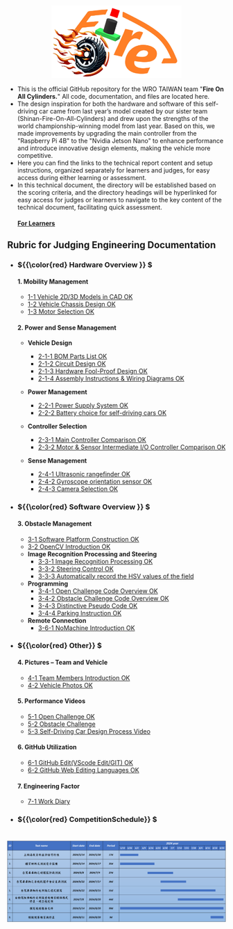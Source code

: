 <div align="center"><img src="./other/img/logo.png" width="300" alt=" logo"></div> 

- This is the official GitHub repository for the WRO TAIWAN team "__Fire On All Cylinders.__" All code, documentation, and files are located here.
- The design inspiration for both the hardware and software of this self-driving car came from last year’s model created by our sister team (Shinan-Fire-On-All-Cylinders) and drew upon the strengths of the world championship-winning model from last year. Based on this, we made improvements by upgrading the main controller from the "Raspberry Pi 4B" to the "Nvidia Jetson Nano" to enhance performance and introduce innovative design elements, making the vehicle more competitive.
- Here you can find the links to the technical report content and setup instructions, organized separately for learners and judges, for easy access during either learning or assessment. 
- In this technical document, the directory will be established based on the scoring criteria, and the directory headings will be hyperlinked for easy access for judges or learners to navigate to the key content of the technical document, facilitating quick assessment.  
    #### [For Learners](learners_contents.md)
## Rubric for Judging Engineering Documentation 
- ###  ${{\color{red} Hardware Overview }} $ 
  #### 1. Mobility Management
    * [1-1 Vehicle 2D/3D Models in CAD OK](models/Vehicle_2D_3D/README.md)
    * [1-2 Vehicle Chassis Design OK](schemes/Vehicle_Chassis_Design/README.md)
    * [1-3 Motor Selection OK](schemes/Motor/README.md)

    
  #### 2. Power and Sense Management
    - __Vehicle Design__
      - [2-1-1 BOM Parts List OK](schemes/Parts_List/README.md)
      - [2-1-2 Circuit Design OK](models/Circuit_Design/README.md)
      - [2-1-3 Hardware Fool-Proof Design OK](schemes/Fool-Proof-Design/README.md) 
      - [2-1-4 Assembly Instructions & Wiring Diagrams OK](schemes/Assembly_Instructions/README.md)    
      
    - __Power Management__
      - [2-2-1 Power Supply System OK](schemes/Power_Supply_System/README.md) 
      - [2-2-2 Battery choice for self-driving cars OK](schemes/Battery/README.md)  
   
    - __Controller Selection__
      - [2-3-1 Main Controller Comparison OK](schemes/Main_Controller_Choosing/README.md)
      - [2-3-2 Motor & Sensor Intermediate I/O Controller Comparison OK](schemes/Motor_Sensor_Controller_Choosing/README.md)
    - __Sense Management__
      - [2-4-1 Ultrasonic rangefinder OK](schemes/HC-SR04/README.md)
      - [2-4-2 Gyroscope orientation sensor OK](schemes/BNO055/README.md)
      - [2-4-3 Camera Selection OK](schemes/Camera/README.md)
  
- ### ${{\color{red} Software Overview }} $ 
  #### 3. Obstacle Management
    - [3-1 Software Platform Construction OK](src/System_Platform_Software/README.md)
    - [3-2 OpenCV Introduction OK](src/OpenCV/README.md)
    - __Image Recognition Processing and Steering__
      - [3-3-1 Image Recognition Processing OK](src/Image_Recognition_Processing/README.md)  
      - [3-3-2 Steering Control OK](src/Steering_Control/README.md) 
      - [3-3-3 Automatically record the HSV values of the field](src/Automatically_record_HSV/README.md)
    - __Programming__
      - [3-4-1 Open Challenge Code Overview OK](src/Programming/Open_Challenge/README.md)
      - [3-4-2 Obstacle Challenge Code Overview OK](src/Programming/Obstacle_Challenge/README.md)
      - [3-4-3 Distinctive Pseudo Code OK](src/Distinctive_Pseudo_Code/README.md)
      - [3-4-4 Parking Instruction OK](src/parking/README.md)
    - __Remote Connection__
      - [3-6-1 NoMachine Introduction OK](other/NoMachine/README.md)
- ### ${{\color{red} Other}} $
  #### 4. Pictures – Team and Vehicle
    - [4-1 Team Members Introduction OK](t-photos/README.md)
    - [4-2 Vehicle Photos OK](v-photos/README.md)  
  #### 5. Performance Videos
    - [5-1 Open Challenge OK](video/Open_Challenge/video.md)
    - [5-2 Obstacle Challenge](video/Obstacle_Challenge/video.md)
    - [5-3 Self-Driving Car Design Process Video](video/Design_Process_Video/video.md)
  #### 6. GitHub Utilization
    - [6-1 GitHub Edit(VScode Edit/GIT) OK](src/GitHub_Edit/README.md)
    - [6-2 GitHub Web Editing Languages OK](src/GitHub_Languages/README.md)  
  #### 7. Engineering Factor  
    - [7-1 Work Diary](other/work_diary/README.md)
- ### ${{\color{red} CompetitionSchedule}} $  
# <div align="center">![Competition Schedule Gantt](./other/img/gantt.png)</div> 

